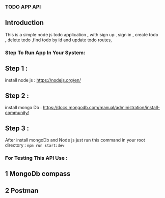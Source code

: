 ### TODO APP API 

## Introduction

This is a simple node js todo application , with sign up , sign in , create todo , delete todo ,find todo by id and update todo routes,

### Step To Run App In Your System:

## Step 1 : 
install node js : https://nodejs.org/en/
## Step 2 : 
install mongo Db : https://docs.mongodb.com/manual/administration/install-community/
## Step 3 : 
After install mongoDb and Node js just run this command in your root directory : `npm run start:dev`

### For Testing This API Use :

## 1 MongoDb compass

## 2 Postman
